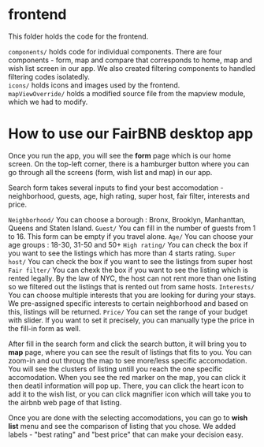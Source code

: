 # frontend

This folder holds the code for the frontend.  
  
`components/` holds code for individual components. There are four components - form, map and compare that corresponds to home, map and wish list screen in our app. We also created filtering components to handled filtering codes isolatedly.  
`icons/` holds icons and images used by the frontend.  
`mapViewOverride/` holds a modified source file from the mapview module, which we had to modify.


# How to use our FairBNB desktop app 

Once you run the app, you will see the **form** page which is our home screen.
On the top-left corner, there is a hamburger button where you can go through all the screens (form, wish list and map) in our app. 

Search form takes several inputs to find your best accomodation - neighborhood, guests, age, high rating, super host, fair filter, interests and price. 

`Neighborhood/` You can choose a borough : Bronx, Brooklyn, Manhanttan, Queens and Staten Island.
`Guest/` You can fill in the number of guests from 1 to 16. This form can be empty if you travel alone.
`Age/` You can choose your age groups : 18-30, 31-50 and 50+ 
`High rating/` You can check the box if you want to see the listings which has more than 4 starts rating.
`Super host/` You can check the box if you want to see the listings from super host
`Fair filter/` You can chexk the box if you want to see the listing which is rented legally. By the law of NYC, the host can not rent more than one listing so we filtered out the listings that is rented out from same hosts.
`Interests/` You can choose multiple interests that you are looking for during your stays. We pre-assigned specific interests to certain neighborhood and based on this, listings will be returned. 
`Price/` You can set the range of your budget with slider. If you want to set it precisely, you can manually type the price in the fill-in form as well. 

After fill in the search form and click the search button, it will bring you to **map** page, where you can see the result of listings that fits to you. 
You can zoom-in and out throug the map to see more/less specific accomodation. You will see the clusters of listing untill you reach the one specific accomodation. When you see the red marker on the map, you can click it then deatil information will pop up. There, you can click the heart icon to add it to the wish list, or you can click magnifier icon which will take you to the airbnb web page of that listing. 

Once you are done with the selecting accomodations, you can go to **wish list** menu and see the comparison of listing that you chose. 
We added labels - "best rating" and "best price" that can make your decision easy. 

